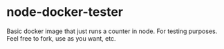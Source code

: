 # node-docker-tester
Basic docker image that just runs a counter in node. For testing purposes. Feel free to fork, use as you want, etc.
